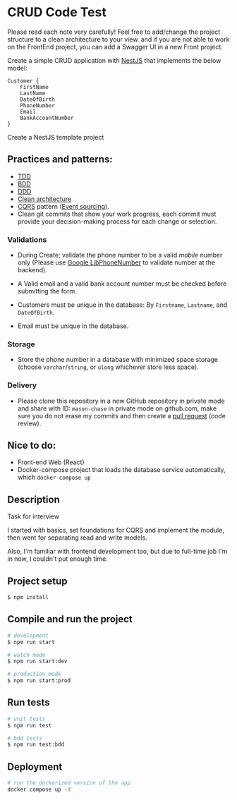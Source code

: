 # CRUD Code Test 

Please read each note very carefully!
Feel free to add/change the project structure to a clean architecture to your view.
and if you are not able to work on the FrontEnd project, you can add a Swagger UI
in a new Front project.

Create a simple CRUD application with [NestJS](https://nestjs.com/) that implements the below model:
```
Customer {
	FirstName
	LastName
	DateOfBirth
	PhoneNumber
	Email
	BankAccountNumber
}
```

Create a NestJS template project

## Practices and patterns:

- [TDD](https://en.wikipedia.org/wiki/Test-driven_development)
- [BDD](https://en.wikipedia.org/wiki/Behavior-driven_development)
- [DDD](https://en.wikipedia.org/wiki/Domain-driven_design)
- [Clean architecture](https://dev.to/dipakahirav/modern-api-development-with-nodejs-express-and-typescript-using-clean-architecture-1m77)
- [CQRS](https://en.wikipedia.org/wiki/Command%E2%80%93query_separation#Command_query_responsibility_separation) pattern ([Event sourcing](https://en.wikipedia.org/wiki/Domain-driven_design#Event_sourcing)).
- Clean git commits that show your work progress, each commit must provide your decision-making process for each change or selection.

### Validations

- During Create; validate the phone number to be a valid *mobile* number only (Please use [Google LibPhoneNumber](https://github.com/google/libphonenumber) to validate number at the backend).

- A Valid email and a valid bank account number must be checked before submitting the form.

- Customers must be unique in the database: By `Firstname`, `Lastname`, and `DateOfBirth`.

- Email must be unique in the database.

### Storage

- Store the phone number in a database with minimized space storage (choose `varchar`/`string`, or `ulong` whichever store less space).

### Delivery
- Please clone this repository in a new GitHub repository in private mode and share with ID: `mason-chase` in private mode on github.com, make sure you do not erase my commits and then create a [pull request](https://docs.github.com/en/pull-requests/collaborating-with-pull-requests/proposing-changes-to-your-work-with-pull-requests/about-pull-requests) (code review).

## Nice to do:
- Front-end Web (React)
- Docker-compose project that loads the database service automatically, which `docker-compose up`

## Description

Task for interview

I started with basics, set foundations for CQRS and implement the module, then went for separating read and write models.

Also, I'm familiar with frontend development too, but due to full-time job I'm in now, I couldn't put enough time.

## Project setup

```bash
$ npm install
```

## Compile and run the project

```bash
# development
$ npm run start

# watch mode
$ npm run start:dev

# production mode
$ npm run start:prod
```

## Run tests

```bash
# unit tests
$ npm run test

# bdd tests
$ npm run test:bdd
```

## Deployment

```bash
# run the dockerized version of the app
docker compose up -d
```
